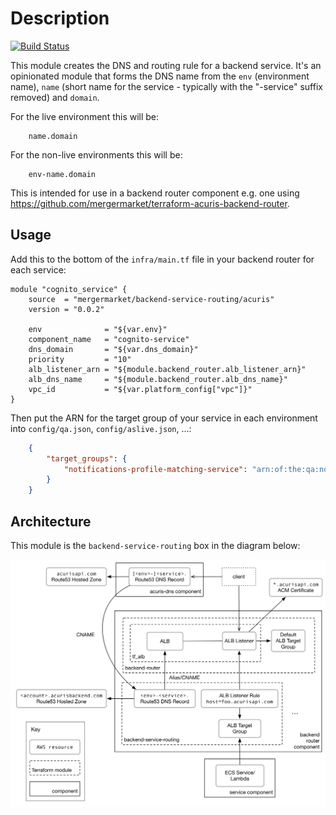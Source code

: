 Description
===========

[![Build Status](https://travis-ci.org/mergermarket/terraform-acuris-backend-service-routing.svg?branch=master)](https://travis-ci.org/mergermarket/terraform-acuris-backend-service-routing)

This module creates the DNS and routing rule for a backend service. It's an opinionated module that forms the DNS name from the `env` (environment name), `name` (short name for the service - typically with the "-service" suffix removed) and `domain`.

For the live environment this will be:

```plain
    name.domain
```

For the non-live environments this will be:

```plain
    env-name.domain
```

This is intended for use in a backend router component e.g. one using <https://github.com/mergermarket/terraform-acuris-backend-router>.

Usage
-----

Add this to the bottom of the `infra/main.tf` file in your backend router for each service:

```hcl
module "cognito_service" {
    source  = "mergermarket/backend-service-routing/acuris"
    version = "0.0.2"

    env              = "${var.env}"
    component_name   = "cognito-service"
    dns_domain       = "${var.dns_domain}"
    priority         = "10"
    alb_listener_arn = "${module.backend_router.alb_listener_arn}"
    alb_dns_name     = "${module.backend_router.alb_dns_name}"
    vpc_id           = "${var.platform_config["vpc"]}"
}
```

Then put the ARN for the target group of your service in each environment into `config/qa.json`, `config/aslive.json`, ...:

```json
    {
        "target_groups": {
            "notifications-profile-matching-service": "arn:of:the:qa:notifications-profile-matching-service:target:group"
        }
    }
```

Architecture
------------

This module is the `backend-service-routing` box in the diagram below:

![Architecture diagram](./docs/backend-routing.png)
